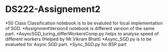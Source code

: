 # DS222-Assignement2

*50 Class Classification notebook is to be evaluted for local implementation of SGD.
*AssignmentVersion4 notebook is different version of the same part.
*AsyncSGD_turing_differWorkersComp.py helps to analyse speed of different workers (Helped by Mr.Vikram Bhatt)
*Async_SGD.py is to be evalueted for Async SGD part.
*Sync_SGD.py for BSP part
